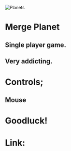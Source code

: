 ![Planets](https://github.com/Jor3nzo/MergeFruit/assets/135144670/d5681591-325f-4d87-b787-e1236c731842)
# Merge Planet
## Single player game.
## Very addicting.
# Controls;
## Mouse 
# Goodluck!
# Link:
